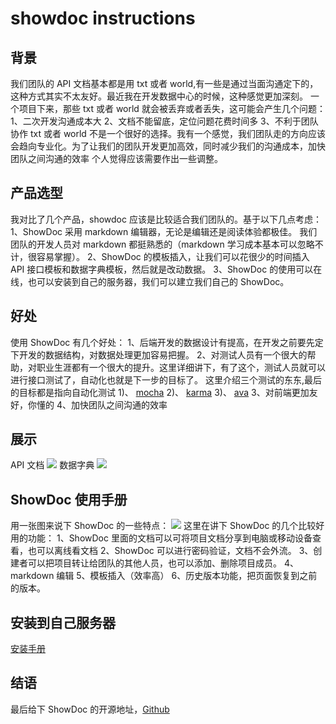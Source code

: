# showdoc instructions

## 背景

我们团队的 API 文档基本都是用 txt 或者 world,有一些是通过当面沟通定下的，这种方式其实不太友好。最近我在开发数据中心的时候，这种感觉更加深刻。
一个项目下来，那些 txt 或者 world 就会被丢弃或者丢失，这可能会产生几个问题：
1、二次开发沟通成本大
2、文档不能留底，定位问题花费时间多
3、不利于团队协作
txt 或者 world 不是一个很好的选择。我有一个感觉，我们团队走的方向应该会趋向专业化。为了让我们的团队开发更加高效，同时减少我们的沟通成本，加快团队之间沟通的效率
个人觉得应该需要作出一些调整。

## 产品选型

我对比了几个产品，showdoc 应该是比较适合我们团队的。基于以下几点考虑：
1、ShowDoc 采用 markdown 编辑器，无论是编辑还是阅读体验都极佳。
我们团队的开发人员对 markdown 都挺熟悉的（markdown 学习成本基本可以忽略不计，很容易掌握）。
2、ShowDoc 的模板插入，让我们可以花很少的时间插入 API 接口模板和数据字典模板，然后就是改动数据。
3、ShowDoc 的使用可以在线，也可以安装到自己的服务器，我们可以建立我们自己的 ShowDoc。

## 好处

使用 ShowDoc 有几个好处：
1、后端开发的数据设计有提高，在开发之前要先定下开发的数据结构，对数据处理更加容易把握。
2、对测试人员有一个很大的帮助，对职业生涯都有一个很大的提升。这里详细讲下，有了这个，测试人员就可以进行接口测试了，自动化也就是下一步的目标了。
这里介绍三个测试的东东,最后的目标都是指向自动化测试 1)、 [mocha](https://m.aliyun.com/jiaocheng/topic_75092_1.html) 2)、 [karma](http://karma-runner.github.io/2.0/index.html) 3)、 [ava](http://i5ting.github.io/ava-practice/)
3、对前端更加友好，你懂的
4、加快团队之间沟通的效率

## 展示

API 文档
<img src="https://00feng00.github.io/img/showdoc_interface-saying.jpg">
数据字典
<img src="https://00feng00.github.io/img/showdoc_data-saying.jpg">

## ShowDoc 使用手册

用一张图来说下 ShowDoc 的一些特点：
<img src="https://00feng00.github.io/img/showdoc-goodPoint.jpg">
这里在讲下 ShowDoc 的几个比较好用的功能：
1、ShowDoc 里面的文档可以可将项目文档分享到电脑或移动设备查看，也可以离线看文档
2、ShowDoc 可以进行密码验证，文档不会外流。
3、创建者可以把项目转让给团队的其他人员，也可以添加、删除项目成员。
4、markdown 编辑
5、模板插入（效率高）
6、历史版本功能，把页面恢复到之前的版本。

## 安装到自己服务器

[安装手册](https://www.showdoc.cc/help?page_id=13732)

## 结语

最后给下 ShowDoc 的开源地址，[Github](https://github.com/star7th/showdoc)
